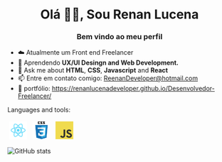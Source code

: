 <h1 align="center">Olá 🤘🏼, Sou Renan Lucena</h1>
<h3 align="center">Bem vindo ao meu perfil</h3>

- ☁️ Atualmente um Front end Freelancer
- 🌱 Aprendendo **UX/UI Desingn and Web Development.**
- 💬 Ask me about **HTML**, **CSS**, **Javascript** and **React**
- 📫 Entre em contato comigo: ReenanDeveloper@hotmail.com
- 🤝 portfólio: https://renanlucenadeveloper.github.io/Desenvolvedor-Freelancer/

<p align="left">Languages and tools:</p>

<p>
  <img src="https://raw.githubusercontent.com/github/explore/80688e429a7d4ef2fca1e82350fe8e3517d3494d/topics/react/react.png" alt="React" height="40" style="vertical-align:top; margin:4px">
  <img src="https://raw.githubusercontent.com/github/explore/80688e429a7d4ef2fca1e82350fe8e3517d3494d/topics/css/css.png" alt="CCS3" height="40" style="vertical-align:top; margin:4px">
  <img src="https://raw.githubusercontent.com/github/explore/80688e429a7d4ef2fca1e82350fe8e3517d3494d/topics/javascript/javascript.png" alt="Javascript" height="40"      style="vertical-align:top; margin:4px">
</p>

![GitHub stats](https://github-readme-stats.vercel.app/api?username=RenanLucenaDeveloper&show_icons=true&theme=default)
